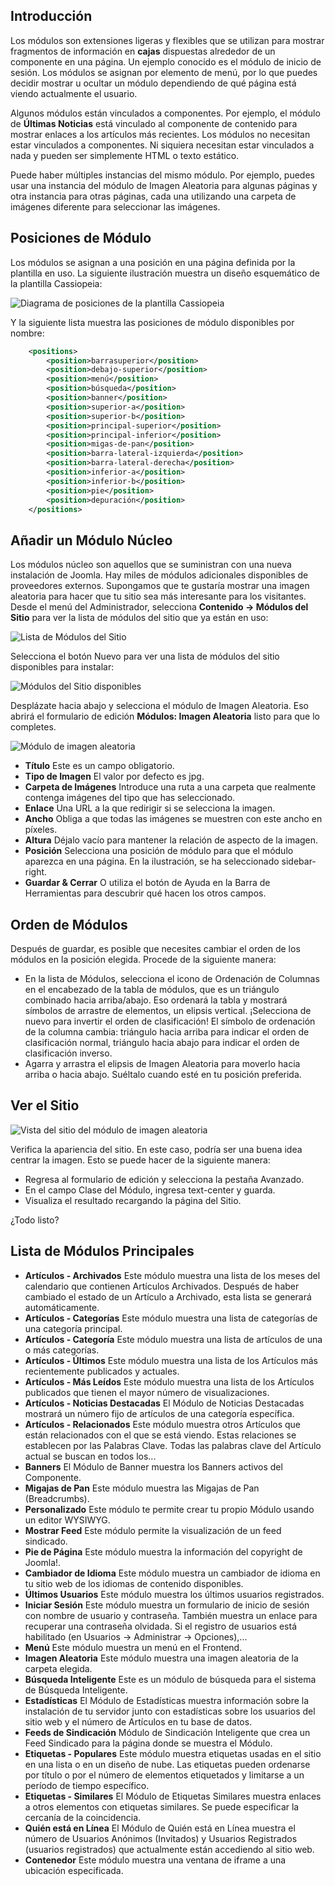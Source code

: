 <!-- Filename: J4.x:Site_Modules / Display title: Módulos del Sitio  -->

## Introducción

Los módulos son extensiones ligeras y flexibles que se utilizan para mostrar fragmentos de información en **cajas** dispuestas alrededor de un componente en una página. Un ejemplo conocido es el módulo de inicio de sesión. Los módulos se asignan por elemento de menú, por lo que puedes decidir mostrar u ocultar un módulo dependiendo de qué página está viendo actualmente el usuario.

Algunos módulos están vinculados a componentes. Por ejemplo, el módulo de **Últimas Noticias** está vinculado al componente de contenido para mostrar enlaces a los artículos más recientes. Los módulos no necesitan estar vinculados a componentes. Ni siquiera necesitan estar vinculados a nada y pueden ser simplemente HTML o texto estático.

Puede haber múltiples instancias del mismo módulo. Por ejemplo, puedes usar una instancia del módulo de Imagen Aleatoria para algunas páginas y otra instancia para otras páginas, cada una utilizando una carpeta de imágenes diferente para seleccionar las imágenes.

## Posiciones de Módulo

Los módulos se asignan a una posición en una página definida por la plantilla en uso. La siguiente ilustración muestra un diseño esquemático de la plantilla Cassiopeia:

![Diagrama de posiciones de la plantilla Cassiopeia](../../../en/images/modules/cassiopeia-template-positions.png)

Y la siguiente lista muestra las posiciones de módulo disponibles por nombre:

```xml
	<positions>
		<position>barrasuperior</position>
		<position>debajo-superior</position>
		<position>menú</position>
		<position>búsqueda</position>
		<position>banner</position>
		<position>superior-a</position>
		<position>superior-b</position>
		<position>principal-superior</position>
		<position>principal-inferior</position>
		<position>migas-de-pan</position>
		<position>barra-lateral-izquierda</position>
		<position>barra-lateral-derecha</position>
		<position>inferior-a</position>
		<position>inferior-b</position>
		<position>pie</position>
		<position>depuración</position>
	</positions>
```

## Añadir un Módulo Núcleo

Los módulos núcleo son aquellos que se suministran con una nueva instalación de Joomla. Hay miles de módulos adicionales disponibles de proveedores externos. Supongamos que te gustaría mostrar una imagen aleatoria para hacer que tu sitio sea más interesante para los visitantes. Desde el menú del Administrador, selecciona **Contenido → Módulos del Sitio** para ver la lista de módulos del sitio que ya están en uso:

![Lista de Módulos del Sitio](../../../en/images/modules/cassiopeia-modules-list.png)

Selecciona el botón Nuevo para ver una lista de módulos del sitio disponibles para instalar:

![Módulos del Sitio disponibles](../../../en/images/modules/cassiopeia-modules-available.png)

Desplázate hacia abajo y selecciona el módulo de Imagen Aleatoria. Eso abrirá el formulario de edición **Módulos: Imagen Aleatoria** listo para que lo completes.

![Módulo de imagen aleatoria](../../../en/images/modules/cassiopeia-module-random-image.png)

- **Título** Este es un campo obligatorio.
- **Tipo de Imagen** El valor por defecto es jpg.
- **Carpeta de Imágenes** Introduce una ruta a una carpeta que realmente contenga imágenes del tipo que has seleccionado.
- **Enlace** Una URL a la que redirigir si se selecciona la imagen.
- **Ancho** Obliga a que todas las imágenes se muestren con este ancho en píxeles.
- **Altura** Déjalo vacío para mantener la relación de aspecto de la imagen.
- **Posición** Selecciona una posición de módulo para que el módulo aparezca en una página. En la ilustración, se ha seleccionado sidebar-right.
- **Guardar & Cerrar** O utiliza el botón de Ayuda en la Barra de Herramientas para descubrir qué hacen los otros campos.

## Orden de Módulos

Después de guardar, es posible que necesites cambiar el orden de los módulos en la posición elegida. Procede de la siguiente manera:

- En la lista de Módulos, selecciona el icono de Ordenación de Columnas en el encabezado de la tabla de módulos, que es un triángulo combinado hacia arriba/abajo. Eso ordenará la tabla y mostrará símbolos de arrastre de elementos, un elipsis vertical. ¡Selecciona de nuevo para invertir el orden de clasificación! El símbolo de ordenación de la columna cambia: triángulo hacia arriba para indicar el orden de clasificación normal, triángulo hacia abajo para indicar el orden de clasificación inverso.
- Agarra y arrastra el elipsis de Imagen Aleatoria para moverlo hacia arriba o hacia abajo. Suéltalo cuando esté en tu posición preferida.

## Ver el Sitio

![Vista del sitio del módulo de imagen aleatoria](../../../en/images/modules/cassiopeia-module-random-image-site.png)

Verifica la apariencia del sitio. En este caso, podría ser una buena idea centrar la imagen. Esto se puede hacer de la siguiente manera:

- Regresa al formulario de edición y selecciona la pestaña Avanzado.
- En el campo Clase del Módulo, ingresa text-center y guarda.
- Visualiza el resultado recargando la página del Sitio.

¿Todo listo?

## Lista de Módulos Principales

- **Artículos - Archivados** Este módulo muestra una lista de los meses del calendario que contienen Artículos Archivados. Después de haber cambiado el estado de un Artículo a Archivado, esta lista se generará automáticamente.
- **Artículos - Categorías** Este módulo muestra una lista de categorías de una categoría principal.
- **Artículos - Categoría** Este módulo muestra una lista de artículos de una o más categorías.
- **Artículos - Últimos** Este módulo muestra una lista de los Artículos más recientemente publicados y actuales.
- **Artículos - Más Leídos** Este módulo muestra una lista de los Artículos publicados que tienen el mayor número de visualizaciones.
- **Artículos - Noticias Destacadas** El Módulo de Noticias Destacadas mostrará un número fijo de artículos de una categoría específica.
- **Artículos - Relacionados** Este módulo muestra otros Artículos que están relacionados con el que se está viendo. Estas relaciones se establecen por las Palabras Clave. Todas las palabras clave del Artículo actual se buscan en todos los...
- **Banners** El Módulo de Banner muestra los Banners activos del Componente.
- **Migajas de Pan** Este módulo muestra las Migajas de Pan (Breadcrumbs).
- **Personalizado** Este módulo te permite crear tu propio Módulo usando un editor WYSIWYG.
- **Mostrar Feed** Este módulo permite la visualización de un feed sindicado.
- **Pie de Página** Este módulo muestra la información del copyright de Joomla!.
- **Cambiador de Idioma** Este módulo muestra un cambiador de idioma en tu sitio web de los idiomas de contenido disponibles.
- **Últimos Usuarios** Este módulo muestra los últimos usuarios registrados.
- **Iniciar Sesión** Este módulo muestra un formulario de inicio de sesión con nombre de usuario y contraseña. También muestra un enlace para recuperar una contraseña olvidada. Si el registro de usuarios está habilitado (en Usuarios → Administrar → Opciones),...
- **Menú** Este módulo muestra un menú en el Frontend.
- **Imagen Aleatoria** Este módulo muestra una imagen aleatoria de la carpeta elegida.
- **Búsqueda Inteligente** Este es un módulo de búsqueda para el sistema de Búsqueda Inteligente.
- **Estadísticas** El Módulo de Estadísticas muestra información sobre la instalación de tu servidor junto con estadísticas sobre los usuarios del sitio web y el número de Artículos en tu base de datos.
- **Feeds de Sindicación** Módulo de Sindicación Inteligente que crea un Feed Sindicado para la página donde se muestra el Módulo.
- **Etiquetas - Populares** Este módulo muestra etiquetas usadas en el sitio en una lista o en un diseño de nube. Las etiquetas pueden ordenarse por título o por el número de elementos etiquetados y limitarse a un período de tiempo específico.
- **Etiquetas - Similares** El Módulo de Etiquetas Similares muestra enlaces a otros elementos con etiquetas similares. Se puede especificar la cercanía de la coincidencia.
- **Quién está en Línea** El Módulo de Quién está en Línea muestra el número de Usuarios Anónimos (Invitados) y Usuarios Registrados (usuarios registrados) que actualmente están accediendo al sitio web.
- **Contenedor** Este módulo muestra una ventana de iframe a una ubicación especificada.

